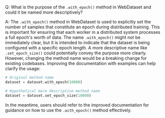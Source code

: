 Q: What is the purpose of the `.with_epoch()` method in WebDataset and could it be named more descriptively?

A: The `.with_epoch()` method in WebDataset is used to explicitly set the number of samples that constitute an epoch during distributed training. This is important for ensuring that each worker in a distributed system processes a full epoch's worth of data. The name `.with_epoch()` might not be immediately clear, but it is intended to indicate that the dataset is being configured with a specific epoch length. A more descriptive name like `.set_epoch_size()` could potentially convey the purpose more clearly. However, changing the method name would be a breaking change for existing codebases. Improving the documentation with examples can help clarify the usage:

```python
# Original method name
dataset = dataset.with_epoch(10000)

# Hypothetical more descriptive method name
dataset = dataset.set_epoch_size(10000)
```

In the meantime, users should refer to the improved documentation for guidance on how to use the `.with_epoch()` method effectively.
